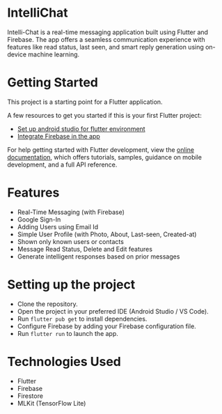 # IntelliChat

Intelli-Chat is a real-time messaging application built using Flutter and Firebase. The app offers a seamless communication experience with features like read status, last seen, and smart reply generation using on-device machine learning.

# Getting Started

This project is a starting point for a Flutter application.

A few resources to get you started if this is your first Flutter project:

- [Set up android studio for flutter environment](https://www.youtube.com/watch?v=hfz_AraTk_k&feature=youtu.be&ab_channel=GeeksforGeeks)
- [Integrate Firebase in the app](https://www.youtube.com/watch?v=sz4slPFwEvs)

For help getting started with Flutter development, view the
[online documentation](https://docs.flutter.dev/), which offers tutorials,
samples, guidance on mobile development, and a full API reference.

# Features

- Real-Time Messaging (with Firebase)
- Google Sign-In
- Adding Users using Email Id
- Simple User Profile (with Photo, About, Last-seen, Created-at)
- Shown only known users or contacts
- Message Read Status, Delete and Edit features
- Generate intelligent responses based on prior messages

# Setting up the project

- Clone the repository.
- Open the project in your preferred IDE (Android Studio / VS Code).
- Run `flutter pub get` to install dependencies.
- Configure Firebase  by adding your Firebase configuration file.
- Run `flutter run` to launch the app.

# Technologies Used

- Flutter
- Firebase
- Firestore
- MLKit (TensorFlow Lite)
